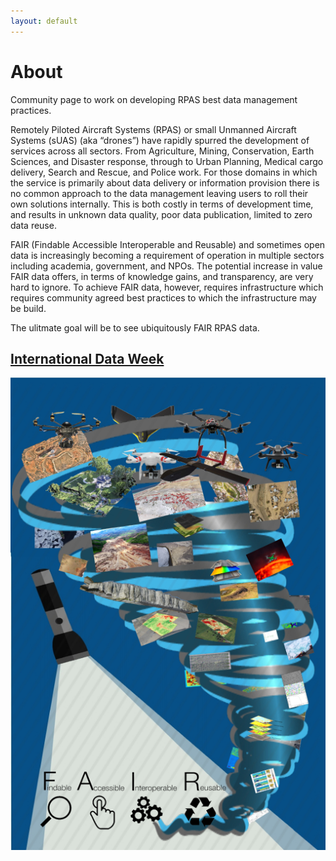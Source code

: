```yaml
---
layout: default
---
```


# [](#header-1)About


Community page to work on developing RPAS best data management practices.  

Remotely Piloted Aircraft Systems (RPAS) or small Unmanned Aircraft Systems (sUAS) (aka “drones”) have rapidly spurred the development of services across all sectors.  From Agriculture, Mining, Conservation, Earth Sciences, and Disaster response, through to Urban Planning, Medical cargo delivery, Search and Rescue, and Police work.  For those domains in which the service is primarily about data delivery or information provision there is no common approach to the data management leaving users to roll their own solutions internally.  This is both costly in terms of development time, and results in unknown data quality, poor data publication, limited to zero data reuse.

FAIR (Findable Accessible Interoperable and Reusable) and sometimes open data is increasingly becoming a requirement of operation in multiple sectors including academia, government, and NPOs.  The potential increase in value FAIR data offers,  in terms of knowledge gains, and transparency, are very hard to ignore. To achieve FAIR data, however, requires infrastructure which requires community agreed best practices to which the infrastructure may be build.  


The ulitmate goal will be to see ubiquitously FAIR RPAS data.

## [](#header-2)[International Data Week](docs/idw.md)

![](docs/images/Chaos512.jpg)

